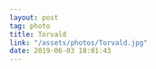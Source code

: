 ```yaml
---
layout: post
tag: photo
title: Torvald
link: "/assets/photos/Torvald.jpg"
date: 2019-06-03 18:01:43
---
```

